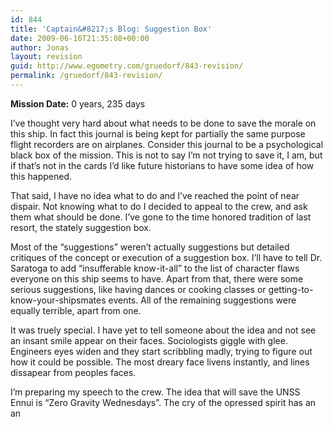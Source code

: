 ```yaml
---
id: 844
title: 'Captain&#8217;s Blog: Suggestion Box'
date: 2009-06-16T21:35:08+00:00
author: Jonas
layout: revision
guid: http://www.egometry.com/gruedorf/843-revision/
permalink: /gruedorf/843-revision/
---
```

**Mission Date:** 0 years, 235 days

I&#8217;ve thought very hard about what needs to be done to save the morale on this ship. In fact this journal is being kept for partially the same purpose flight recorders are on airplanes. Consider this journal to be a psychological black box of the mission. This is not to say I&#8217;m not trying to save it, I am, but if that&#8217;s not in the cards I&#8217;d like future historians to have some idea of how this happened.

That said, I have no idea what to do and I&#8217;ve reached the point of near dispair. Not knowing what to do I decided to appeal to the crew, and ask them what should be done. I&#8217;ve gone to the time honored tradition of last resort, the stately suggestion box.

Most of the &#8220;suggestions&#8221; weren&#8217;t actually suggestions but detailed critiques of the concept or execution of a suggestion box. I&#8217;ll have to tell Dr. Saratoga to add &#8220;insufferable know-it-all&#8221; to the list of character flaws everyone on this ship seems to have. Apart from that, there were some serious suggestions, like having dances or cooking classes or getting-to-know-your-shipsmates events. All of the remaining suggestions were equally terrible, apart from one.

It was truely special. I have yet to tell someone about the idea and not see an insant smile appear on their faces. Sociologists giggle with glee. Engineers eyes widen and they start scribbling madly, trying to figure out how it could be possible. The most dreary face livens instantly, and lines dissapear from peoples faces.

I&#8217;m preparing my speech to the crew. The idea that will save the UNSS Ennui is &#8220;Zero Gravity Wednesdays&#8221;. The cry of the opressed spirit has an an